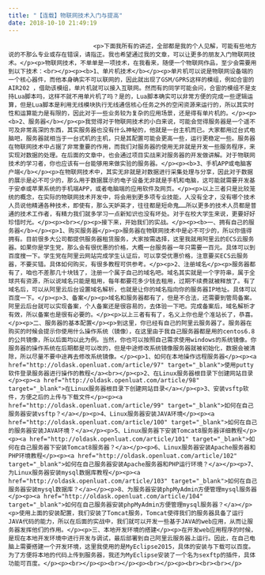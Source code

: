 ```yaml
---
title: "【连载】物联网技术入门与提高"
date: 2018-10-10 21:49:19
---
```









                            <p>下面我所有的讲述，全部都是我的个人见解，可能有些地方说的不那么专业或存在错误，请指正。我也希望通过我的文章，可以让更多的朋友入门物联网技术。</p><p>物联网技术，不单单是一项技术，在我看来，随便一个物联网作品，至少会需要用到以下技术：<br></p><p><b>1、单片机技术</b></p><p>单片机可以说是物联网设备端的一个核心器件，而他本身确实不可以联网的，因此就出现了GSM/GPRS这样的模组，例如合宙的AIR202 ，借助该模组，单片机就可以接入互联网。然而有的同学可能会问，合宙的模组不是支持Lua脚本吗，这样不就不用单片机了吗？是的，Lua脚本确实可以非常方便的完成一些逻辑运算，但是Lua脚本是利用无线模块执行无线通信核心任务之外的空闲资源来运行的，所以其实时性和运算能力是有限的，因此对于一些业务较为复杂的应用场景，还是得有单片机的。</p><p><b>2、服务器</b></p><p>我觉得对于物联网技术的小白来说，可能会觉得服务器是一个遥不可及非常高深的东西，其实服务器也没有什么神秘的，他就是一台主机而已。大家都用过台式电脑吧，服务器就相当于一台式机的主机，只是其配置可能会更高一些，运行更稳定一些。服务器在物联网技术中占据了非常重要的作用，而我们对服务器的使用无非就是开发一些服务程序，来实现对数据的处理。在后面的文章中，也会通过项目实战来对服务器的开发做讲解。对于物联网技术的学习者，你也应该有一台能够用来做实验的服务器。</p><p><b>3、手机APP或电脑客户端</b></p><p>在物联网技术中，其实无非就是对数据进行采集处理与分享，因此对于数据的展示是必不可少的，那么用于数据展示的电子设备无非就是手机和电脑，这可能就需要开发基于安卓或苹果系统的手机端APP，或者电脑端的应用软件及网页。</p><p>以上三者只是比较笼统的概念，在实际的物联网技术开发中，将会用到更多项专业技能，人没有全才，没有哪个技术人员说他精通各种技术，即使有，那么天妒英才，往往都是短命鬼……所以更多的技术人员都是普通的技术工作者，有精力我们就多学习一点新知识也没有坏处。对于在校大学生来说，更要好好珍惜时光。</p><p><br></p><p>接下来，开始我们的实战。</p><p><b>一、拥有自己的服务器</b></p><p>1、购买服务器</p><p>服务器在物联网技术中是必不可少的，所以你值得拥有。目前很多大公司都提供服务器租赁服务，大家按需选择，这里我就用阿里云的ECS云服务器。如果你是学生党，那么会有很优惠的价格，大概一台服务器一年只需要一百元。具体可以到百度搜一下。学生党在阿里云网站完成学生认证后，可以享受优惠价格，注意要买ECS云服务器，不要买错。具体如何购买，有很多教程可供参考。</p><p>2、注册域名</p><p>服务器都有了，咱也不差那几十块钱了，注册一个属于自己的域名吧。域名其实就是一个字符串，属于全球共有资源，所以说域名只能是租用，每年都要花多少钱去租用，过期不续费就被释放了。有了域名后，可以从阿里云后台设置域名解析，也就是让你的域名指向你的服务器IP地址。具体可以百度一下。</p><p>3、备案</p><p>域名和服务器都有了，但是不合法，还需要到管局备案。阿里云后台就可以实现备案，个人备案还是很容易的，去体验一下吧。完成备案后，域名解析才有效，所以备案也是很有必要的。</p><p>以上三者有有了，名义上你也是个准站长了，恭喜。</p><p>二、服务器的基本配置</p><p>到这里，你已经有自己的阿里云服务器了。服务器在购买的时候会提示你使用什么操作系统（镜像），在这里由于我自己服务器都是用的centos6.8的公共镜像，所以后面均以此为例。当然，你也可以按照自己需求使用windows的系统镜像。你服务器的操作系统在后期都是可以改的，但是中途修改系统镜像服务器就被初始化，数据会被清除，所以尽量不要中途再去修改系统镜像。</p><p>1、如何在本地操作远程服务器</p><p><a href="http://oldask.openluat.com/article/97" target="_blank">使用putty软件登录服务器进行操作的教程</a><br></p><p>2、在Linux服务器根目录下创建网站目录</p><p><a href="http://oldask.openluat.com/article/98" target="_blank">在Linux服务器根目录下创建网站目录</a></p><p>3、安装vsftp软件，方便之后的上传与下载文件</p><p><a href="http://oldask.openluat.com/article/99" target="_blank">如何在自己服务器安装vsftp？</a></p><p>4、Linux服务器安装JAVA环境</p><p><a href="http://oldask.openluat.com/article/100" target="_blank">如何在自己的服务器安装JAVA环境？</a></p><p>5、Linux服务器下安装Tomcat8服务器详细教程</p><p><a href="http://oldask.openluat.com/article/101" target="_blank">如何在自己服务器下安装Tomcat8服务器？</a></p><p>6、Linux服务器安装Apache服务器和PHP环境教程</p><p><a href="http://oldask.openluat.com/article/102" target="_blank">如何在自己服务器安装Apache服务器和PHP运行环境？</a></p><p>7、为Linux服务器安装mysql数据库教程</p><p><a href="http://oldask.openluat.com/article/103" target="_blank">如何在自己服务器安装mysql数据库？</a></p><p>8、为服务器安装phpMyAdmin方便管理mysql服务器</p><p><a href="http://oldask.openluat.com/article/104" target="_blank">如何在自己服务器安装phpMyAdmin方便管理mysql服务器？</a></p><p>使用上面的安装配置，我们安装了Tomcat服务，Tomcat使得我们的服务器具备了运行JAVA代码的能力，所以在后面的实战中，我们就可以开发一些基于JAVA的web应用，从而让服务器发挥他们的作用。</p><p>三、本地开发环境的搭建</p><p>在开发web应用程序的时候，是现在本地开发环境中进行开发与调试，最后部署到自己阿里云服务器上运行。因此，在自己电脑上需要搭建一个开发环境，这里我使用的是MyEclipse2015，具体的安装与下载可以百度。为了方便将本地的代码上传到服务器，我还为MyEclipse安装了一个名为sexftp的插件，具体功能可百度。</p><p><br></p><p><br></p><p><br></p><p><br><br><br></p>






